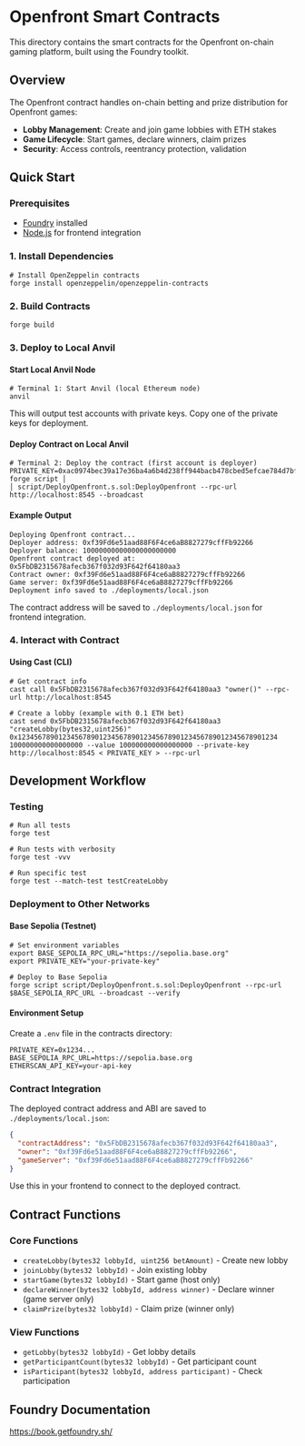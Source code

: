 # Openfront Smart Contracts

This directory contains the smart contracts for the Openfront on-chain gaming platform, built using the Foundry toolkit.

## Overview

The Openfront contract handles on-chain betting and prize distribution for Openfront games:

- **Lobby Management**: Create and join game lobbies with ETH stakes
- **Game Lifecycle**: Start games, declare winners, claim prizes
- **Security**: Access controls, reentrancy protection, validation

## Quick Start

### Prerequisites

- [Foundry](https://book.getfoundry.sh/getting-started/installation) installed
- [Node.js](https://nodejs.org/) for frontend integration

### 1. Install Dependencies

```shell
# Install OpenZeppelin contracts
forge install openzeppelin/openzeppelin-contracts
```

### 2. Build Contracts

```shell
forge build
```

### 3. Deploy to Local Anvil

#### Start Local Anvil Node

```shell
# Terminal 1: Start Anvil (local Ethereum node)
anvil
```

This will output test accounts with private keys. Copy one of the private keys for deployment.

#### Deploy Contract on Local Anvil

```shell
# Terminal 2: Deploy the contract (first account is deployer)
PRIVATE_KEY=0xac0974bec39a17e36ba4a6b4d238ff944bacb478cbed5efcae784d7bf4f2ff80 forge script │
│ script/DeployOpenfront.s.sol:DeployOpenfront --rpc-url http://localhost:8545 --broadcast
```

#### Example Output

```
Deploying Openfront contract...
Deployer address: 0xf39Fd6e51aad88F6F4ce6aB8827279cffFb92266
Deployer balance: 10000000000000000000000
Openfront contract deployed at: 0x5FbDB2315678afecb367f032d93F642f64180aa3
Contract owner: 0xf39Fd6e51aad88F6F4ce6aB8827279cffFb92266
Game server: 0xf39Fd6e51aad88F6F4ce6aB8827279cffFb92266
Deployment info saved to ./deployments/local.json
```

The contract address will be saved to `./deployments/local.json` for frontend integration.

### 4. Interact with Contract

#### Using Cast (CLI)

```shell
# Get contract info
cast call 0x5FbDB2315678afecb367f032d93F642f64180aa3 "owner()" --rpc-url http://localhost:8545

# Create a lobby (example with 0.1 ETH bet)
cast send 0x5FbDB2315678afecb367f032d93F642f64180aa3 "createLobby(bytes32,uint256)" 0x1234567890123456789012345678901234567890123456789012345678901234 100000000000000000 --value 100000000000000000 --private-key http://localhost:8545 < PRIVATE_KEY > --rpc-url
```

## Development Workflow

### Testing

```shell
# Run all tests
forge test

# Run tests with verbosity
forge test -vvv

# Run specific test
forge test --match-test testCreateLobby
```

### Deployment to Other Networks

#### Base Sepolia (Testnet)

```shell
# Set environment variables
export BASE_SEPOLIA_RPC_URL="https://sepolia.base.org"
export PRIVATE_KEY="your-private-key"

# Deploy to Base Sepolia
forge script script/DeployOpenfront.s.sol:DeployOpenfront --rpc-url $BASE_SEPOLIA_RPC_URL --broadcast --verify
```

#### Environment Setup

Create a `.env` file in the contracts directory:

```env
PRIVATE_KEY=0x1234...
BASE_SEPOLIA_RPC_URL=https://sepolia.base.org
ETHERSCAN_API_KEY=your-api-key
```

### Contract Integration

The deployed contract address and ABI are saved to `./deployments/local.json`:

```json
{
  "contractAddress": "0x5FbDB2315678afecb367f032d93F642f64180aa3",
  "owner": "0xf39Fd6e51aad88F6F4ce6aB8827279cffFb92266",
  "gameServer": "0xf39Fd6e51aad88F6F4ce6aB8827279cffFb92266"
}
```

Use this in your frontend to connect to the deployed contract.

## Contract Functions

### Core Functions

- `createLobby(bytes32 lobbyId, uint256 betAmount)` - Create new lobby
- `joinLobby(bytes32 lobbyId)` - Join existing lobby
- `startGame(bytes32 lobbyId)` - Start game (host only)
- `declareWinner(bytes32 lobbyId, address winner)` - Declare winner (game server only)
- `claimPrize(bytes32 lobbyId)` - Claim prize (winner only)

### View Functions

- `getLobby(bytes32 lobbyId)` - Get lobby details
- `getParticipantCount(bytes32 lobbyId)` - Get participant count
- `isParticipant(bytes32 lobbyId, address participant)` - Check participation

## Foundry Documentation

https://book.getfoundry.sh/
